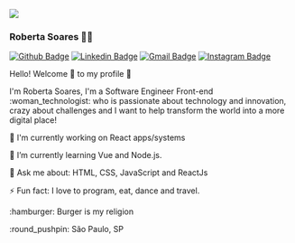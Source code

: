 <p>
<img src="https://user-images.githubusercontent.com/16246420/87368144-39267300-c553-11ea-8121-6538f4631361.png" />
</p>

### Roberta Soares :woman_technologist:


[![Github Badge](https://img.shields.io/badge/-Github-242A2D?style=flat-square&logo=Github&logoColor=white&link=https://github.com/rosooares)](https://github.com/rosooares)
[![Linkedin Badge](https://img.shields.io/badge/-Linkedin-0077B5?style=flat-square&logo=Linkedin&logoColor=white&link=https://www.linkedin.com/in/robertassoares/)](https://www.linkedin.com/in/robertassoares/) 
[![Gmail Badge](https://img.shields.io/badge/Gmail-c5392a?style=flat-square&logo=Gmail&logoColor=white&link=mailto:robertasoares1997@gmail.com)](mailto:robertasoares1997@gmail.com)
[![Instagram Badge](https://img.shields.io/badge/-Instagram-f797a5?style=flat-square&logo=Instagram&logoColor=white&link=https://www.instagram.com/rosooares)](https://www.instagram.com/rosooares)

<p>Hello! Welcome 👋 to my profile 🚀 </p>

<p>I'm Roberta Soares, I'm a Software Engineer Front-end :woman_technologist: who is passionate about technology and innovation, crazy about challenges and I want to help transform the world into a more digital place!</p>

<p>🔭 I'm currently working on React apps/systems </p>
<p>🌱 I’m currently learning Vue and Node.js.</p>
<p>💬 Ask me about: HTML, CSS, JavaScript and ReactJs</p>
<p>⚡ Fun fact: I love to program, eat, dance and travel. </p>
<p> :hamburger: Burger is my religion </p>
<p> :round_pushpin: São Paulo, SP </p>

